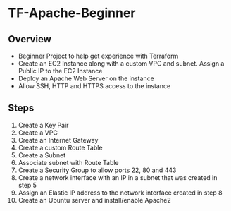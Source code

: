 # TF-Apache-Beginner

## Overview

- Beginner Project to help get experience with Terraform
- Create an EC2 Instance along with a custom VPC and subnet. Assign a Public IP to the EC2 Instance
- Deploy an Apache Web Server on the instance
- Allow SSH, HTTP and HTTPS access to the instance

## Steps

1. Create a Key Pair
2. Create a VPC
3. Create an Internet Gateway
4. Create a custom Route Table
5. Create a Subnet
6. Associate subnet with Route Table
7. Create a Security Group to allow ports 22, 80 and 443
8. Create a network interface with an IP in a subnet that was created in step 5
9. Assign an Elastic IP address to the network interface created in step 8
10. Create an Ubuntu server and install/enable Apache2
